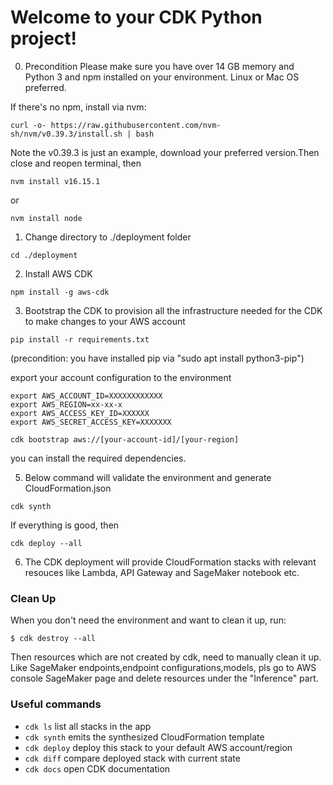 # Welcome to your CDK Python project!

0. Precondition
Please make sure you have over 14 GB memory and Python 3 and npm installed on your environment. Linux or Mac OS preferred.

If there's no npm, install via nvm:
```
curl -o- https://raw.githubusercontent.com/nvm-sh/nvm/v0.39.3/install.sh | bash
```
Note the v0.39.3 is just an example, download your preferred version.Then close and reopen terminal, then

```
nvm install v16.15.1
```
or
```
nvm install node
```


1. Change directory to ./deployment folder
```
cd ./deployment
```


2. Install AWS CDK
```
npm install -g aws-cdk
```


3. Bootstrap the CDK to provision all the infrastructure needed for the CDK to make changes to your AWS account

```
pip install -r requirements.txt
```
(precondition: you have installed pip via "sudo apt install python3-pip")

export your account configuration to the environment
```
export AWS_ACCOUNT_ID=XXXXXXXXXXXX
export AWS_REGION=xx-xx-x
export AWS_ACCESS_KEY_ID=XXXXXX
export AWS_SECRET_ACCESS_KEY=XXXXXXX
```
```
cdk bootstrap aws://[your-account-id]/[your-region]
```
you can install the required dependencies.


5. Below command will validate the environment and generate CloudFormation.json 
```
cdk synth
```
If everything is good, then
```
cdk deploy --all
```
6. The CDK deployment will provide CloudFormation stacks with relevant resouces like Lambda, API Gateway and SageMaker notebook etc.

### Clean Up
When you don't need the environment and want to clean it up, run:

```
$ cdk destroy --all
```
Then resources which are not created by cdk, need to manually clean it up. Like SageMaker endpoints,endpoint configurations,models, pls go to AWS console SageMaker page and delete resources under the "Inference" part.

### Useful commands

 * `cdk ls`          list all stacks in the app
 * `cdk synth`       emits the synthesized CloudFormation template
 * `cdk deploy`      deploy this stack to your default AWS account/region
 * `cdk diff`        compare deployed stack with current state
 * `cdk docs`        open CDK documentation
